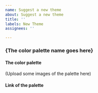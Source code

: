 ```yaml
---
name: Suggest a new theme
about: Suggest a new theme
title: ''
labels: New Theme
assignees: ''

---
```


### {The color palette name goes here}

#### The color palette

(Upload some images of the palette here)

#### Link of the palette
